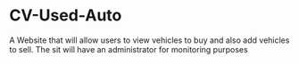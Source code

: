 # CV-Used-Auto
A Website that will allow users to view vehicles to buy and also add vehicles to sell.  The sit will have an administrator for monitoring purposes  

